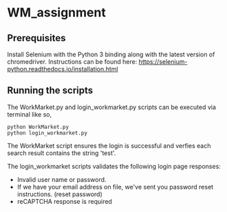 # WM_assignment

## Prerequisites

Install Selenium with the Python 3 binding along with the latest version of chromedriver.
Instructions can be found here: https://selenium-python.readthedocs.io/installation.html

## Running the scripts

The WorkMarket.py and login_workmarket.py scripts can be executed via terminal like so,
```
python WorkMarket.py
python login_workmarket.py
```

The WorkMarket script ensures the login is successful and verfies each search result contains the string 'test'.

The login_workmarket scripts validates the following login page responses:

  - Invalid user name or password.
  - If we have your email address on file, we've sent you password reset instructions. (reset password)
  - reCAPTCHA response is required
